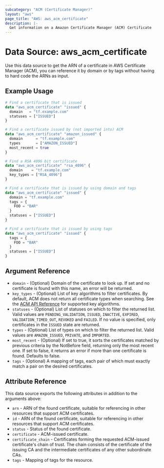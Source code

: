 ```yaml
---
subcategory: "ACM (Certificate Manager)"
layout: "aws"
page_title: "AWS: aws_acm_certificate"
description: |-
  Get information on a Amazon Certificate Manager (ACM) Certificate
---
```


# Data Source: aws_acm_certificate

Use this data source to get the ARN of a certificate in AWS Certificate
Manager (ACM), you can reference
it by domain or by tags without having to hard code the ARNs as input.

## Example Usage

```terraform
# Find a certificate that is issued
data "aws_acm_certificate" "issued" {
  domain   = "tf.example.com"
  statuses = ["ISSUED"]
}

# Find a certificate issued by (not imported into) ACM
data "aws_acm_certificate" "amazon_issued" {
  domain      = "tf.example.com"
  types       = ["AMAZON_ISSUED"]
  most_recent = true
}

# Find a RSA 4096 bit certificate
data "aws_acm_certificate" "rsa_4096" {
  domain    = "tf.example.com"
  key_types = ["RSA_4096"]
}

# Find a certificate that is issued by using domain and tags
data "aws_acm_certificate" "issued" {
  domain = "tf.example.com"
  tags = {
    FOO = "BAR"
  }
  statuses = ["ISSUED"]
}

# Find a certificate that is issued by using tags
data "aws_acm_certificate" "issued" {
  tags = {
    FOO = "BAR"
  }
  statuses = ["ISSUED"]
}
```

## Argument Reference

* `domain` - (Optional) Domain of the certificate to look up. If set and no certificate is found with this name, an error will be returned.
* `key_types` - (Optional) List of key algorithms to filter certificates. By default, ACM does not return all certificate types when searching. See the [ACM API Reference](https://docs.aws.amazon.com/acm/latest/APIReference/API_CertificateDetail.html#ACM-Type-CertificateDetail-KeyAlgorithm) for supported key algorithms.
* `statuses` - (Optional) List of statuses on which to filter the returned list. Valid values are `PENDING_VALIDATION`, `ISSUED`,
   `INACTIVE`, `EXPIRED`, `VALIDATION_TIMED_OUT`, `REVOKED` and `FAILED`. If no value is specified, only certificates in the `ISSUED` state
   are returned.
* `types` - (Optional) List of types on which to filter the returned list. Valid values are `AMAZON_ISSUED`, `PRIVATE`, and `IMPORTED`.
* `most_recent` - (Optional) If set to true, it sorts the certificates matched by previous criteria by the NotBefore field, returning only the most recent one. If set to false, it returns an error if more than one certificate is found. Defaults to false.
* `tags` - (Optional) A mapping of tags, each pair of which must exactly match a pair on the desired certificates.

## Attribute Reference

This data source exports the following attributes in addition to the arguments above:

* `arn` - ARN of the found certificate, suitable for referencing in other resources that support ACM certificates.
* `id` - ARN of the found certificate, suitable for referencing in other resources that support ACM certificates.
* `status` - Status of the found certificate.
* `certificate` - ACM-issued certificate.
* `certificate_chain` - Certificates forming the requested ACM-issued certificate's chain of trust. The chain consists of the certificate of the issuing CA and the intermediate certificates of any other subordinate CAs.
* `tags` - Mapping of tags for the resource.
